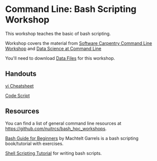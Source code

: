 # Command Line: Bash Scripting Workshop

This workshop teaches the basic of bash scripting. 

Workshop covers the material from
[Software Carpentry Command Line Workshop](http://swcarpentry.github.io/shell-novice/)
and 
[Data Science at Command Line](https://www.datascienceatthecommandline.com)

You'll need to download [Data Files](https://github.com/nuitrcs/bash_hpc_workshops/blob/master/shell-novice-data.zip) for this workshop.

## Handouts

[vi Cheatsheet](https://github.com/nuitrcs/bash_hpc_workshops/blob/master/vibasics.pdf?raw=True)

[Code Script](https://github.com/nuitrcs/command-line-bash-scripting/blob/master/CommandLineScriptsHandout.pdf)


## Resources

You can find a list of general command line resources at https://github.com/nuitrcs/bash_hpc_workshops.  

[Bash Guide for Beginners](http://tldp.org/LDP/Bash-Beginners-Guide/html/) by Machtelt Garrels is a bash scripting book/tutorial with exercises.

[Shell Scripting Tutorial](https://www.shellscript.sh/index.html) for writing bash scripts.



